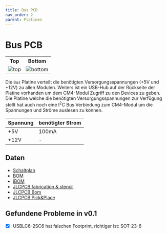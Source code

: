 ```yaml
---
title: Bus PCB
nav_order: 2
parent: Platinen
---
```


# Bus PCB

<table>
  <tr><th>Top</th><th>Bottom</th></tr>
  <tr>
    <td><img src="bus/bus-3D_top.png?dummy={{ site.data['hash'] }}" alt="top" /></td>
    <td><img src="bus/bus-3D_bottom.png?dummy={{ site.data['hash'] }}" alt="bottom" /></td>
  </tr>
</table>

Die `Bus` Platine verteilt die benötigten Versorgungsspannungen (+5V und +12V) zu allen Modulen. Weiters ist ein USB-Hub auf der Rückseite der Platine vorhanden um dem CM4-Modul Zugriff zu den Devices zu geben.
Die Platine welche die benötigten Versorgungsspannungen zur Verfügung stellt hat auch noch eine I<sup>2</sup>C Bus Verbindung zum CM4-Modul um die Spannungen und Ströme auslesen zu können.

| Spannung | benötigter Strom |
| -------- | ---------------- |
|      +5V |            100mA |
|     +12V |                - |

## Daten

- [Schaltplan](bus/bus-schematic.pdf)
- [BOM](bus/bus-bom.html)
- [iBOM](bus/bus-ibom.html)
- [JLCPCB fabrication & stencil](bus/JLCPCB/bus-_JLCPCB_compress.zip)
- [JLCPCB Bom](bus/JLCPCB/bus_bom_jlc.csv)
- [JLCPCB Pick&Place](bus/JLCPCB/bus_cpl_jlc.csv)


## Gefundene Probleme in v0.1

- [X] USBLC6-2SC6 hat falschen Footprint, richtiger ist: SOT-23-6

